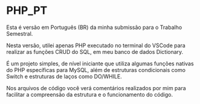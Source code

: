 # PHP_PT 

Esta é versão em Português (BR) da minha submissão para o Trabalho Semestral.  

Nesta versão, utilei apenas PHP executado no terminal do VSCode para realizar as funções CRUD do SQL, em meu banco de dados Dictionary.  

É um projeto simples, de nível iniciante que utiliza algumas funções nativas do PHP específicas para MySQL, além de estruturas condicionais como Switch e estruturas de laços como DO/WHILE.  

Nos arquivos de código você verá comentários realizados por mim para facilitar a compreensão da estrutura e o funcionamento do código.  
